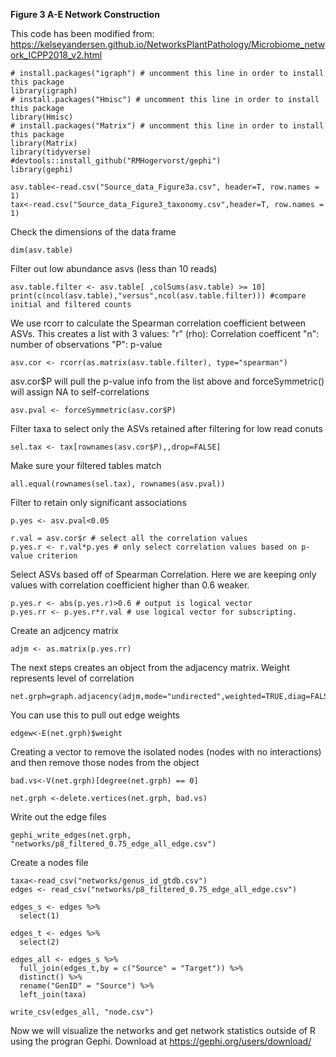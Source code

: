 **Figure 3 A-E Network Construction**




This code has been modified from:
https://kelseyandersen.github.io/NetworksPlantPathology/Microbiome_network_ICPP2018_v2.html

```{r}
# install.packages("igraph") # uncomment this line in order to install this package
library(igraph)  
# install.packages("Hmisc") # uncomment this line in order to install this package
library(Hmisc)  
# install.packages("Matrix") # uncomment this line in order to install this package
library(Matrix) 
library(tidyverse)
#devtools::install_github("RMHogervorst/gephi")
library(gephi)
```



```{r}
asv.table<-read.csv("Source_data_Figure3a.csv", header=T, row.names = 1)
tax<-read.csv("Source_data_Figure3_taxonomy.csv",header=T, row.names = 1)
```


Check the dimensions of the data frame
```{r}
dim(asv.table)

```
Filter out low abundance asvs (less than 10 reads)
```{r}
asv.table.filter <- asv.table[ ,colSums(asv.table) >= 10]
print(c(ncol(asv.table),"versus",ncol(asv.table.filter))) #compare initial and filtered counts
```

We use rcorr to calculate the Spearman correlation coefficient between ASVs. This creates a list with 3 values:
"r" (rho): Correlation coefficent
"n": number of observations
"P": p-value
```{r}
asv.cor <- rcorr(as.matrix(asv.table.filter), type="spearman")
```

asv.cor$P will pull the p-value info from the list above and forceSymmetric() will assign NA to self-correlations
```{r}
asv.pval <- forceSymmetric(asv.cor$P) 
```

Filter taxa to select only the ASVs retained after filtering for low read conuts
```{r}
sel.tax <- tax[rownames(asv.cor$P),,drop=FALSE]
```

Make sure your filtered tables match
```{r}
all.equal(rownames(sel.tax), rownames(asv.pval))
```

Filter to retain only significant associations 
```{r}
p.yes <- asv.pval<0.05
```

```{r}
r.val = asv.cor$r # select all the correlation values
p.yes.r <- r.val*p.yes # only select correlation values based on p-value criterion 
```

Select ASVs based off of Spearman Correlation. Here we are keeping only values with correlation coefficient higher than 0.6 weaker.
```{r}
p.yes.r <- abs(p.yes.r)>0.6 # output is logical vector
p.yes.rr <- p.yes.r*r.val # use logical vector for subscripting.
```

Create an adjcency matrix
```{r}
adjm <- as.matrix(p.yes.rr)
```


The next steps creates an object from the adjacency matrix. Weight represents level of correlation
```{r}
net.grph=graph.adjacency(adjm,mode="undirected",weighted=TRUE,diag=FALSE)
```

You can use this to pull out edge weights
```{r}
edgew<-E(net.grph)$weight
```


Creating a vector to remove the isolated nodes (nodes with no interactions) and then remove those nodes from the object
```{r}
bad.vs<-V(net.grph)[degree(net.grph) == 0] 

net.grph <-delete.vertices(net.grph, bad.vs)
```


Write out the edge files
```{r}
gephi_write_edges(net.grph, "networks/p8_filtered_0.75_edge_all_edge.csv")
```

Create a nodes file
```{r}
taxa<-read_csv("networks/genus_id_gtdb.csv")
edges <- read_csv("networks/p8_filtered_0.75_edge_all_edge.csv")
```

```{r}
edges_s <- edges %>% 
  select(1)
```
```{r}
edges_t <- edges %>% 
  select(2)
```
```{r}
edges_all <- edges_s %>% 
  full_join(edges_t,by = c("Source" = "Target")) %>% 
  distinct() %>% 
  rename("GenID" = "Source") %>% 
  left_join(taxa)
```

```{r}
write_csv(edges_all, "node.csv")
```


Now we will visualize the networks and get network statistics outside of R using the progran Gephi. Download at https://gephi.org/users/download/


